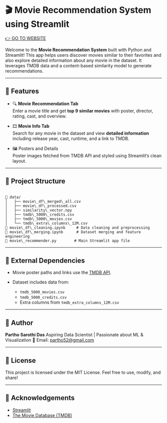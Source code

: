
# 🎬 Movie Recommendation System using Streamlit
[👉 GO TO WEBSITE](https://partho-movie-recommender.streamlit.app/)

Welcome to the **Movie Recommendation System** built with Python and Streamlit! This app helps users discover movies similar to their favorites and also explore detailed information about any movie in the dataset. It leverages TMDB data and a content-based similarity model to generate recommendations.

---

## 🚀 Features

- 🔍 **Movie Recommendation Tab**  
  Enter a movie title and get **top 9 similar movies** with poster, director, rating, cast, and overview.

- 🎞️ **Movie Info Tab**  
  Search for any movie in the dataset and view **detailed information** including release year, cast, runtime, and a link to TMDB.

- 🖼️ Posters and Details  
  Poster images fetched from TMDB API and styled using Streamlit’s clean layout.

---

## 📂 Project Structure

```

📁 data/
│   ├── movie\_df\_merged\_all.csv
│   ├── movie\_df\_processed.csv
│   ├── similarity\_vector.npy
│   ├── tmdb\_5000\_credits.csv
│   ├── tmdb\_5000\_movies.csv
│   └── tmdb\_extra\_columns\_12M.csv
📄 movie\_df\_cleaning.ipynb     # Data cleaning and preprocessing
📄 movie\_df\_merging.ipynb      # Dataset merging and feature engineering
📄 movie\_recommender.py        # Main Streamlit app file

````

---

## 🔗 External Dependencies

* Movie poster paths and links use the [TMDB API](https://www.themoviedb.org/).
* Dataset includes data from:

  * `tmdb_5000_movies.csv`
  * `tmdb_5000_credits.csv`
  * Extra columns from `tmdb_extra_columns_12M.csv`

---

## 👤 Author

**Partho Sarothi Das**
Aspiring Data Scientist | Passionate about ML & Visualization
📧 Email: [partho52@gmail.com](mailto:partho52@gmail.com)

---

## 📝 License

This project is licensed under the MIT License. Feel free to use, modify, and share!

---

## 🌟 Acknowledgements

* [Streamlit](https://streamlit.io/)
* [The Movie Database (TMDB)](https://www.themoviedb.org/)

```
